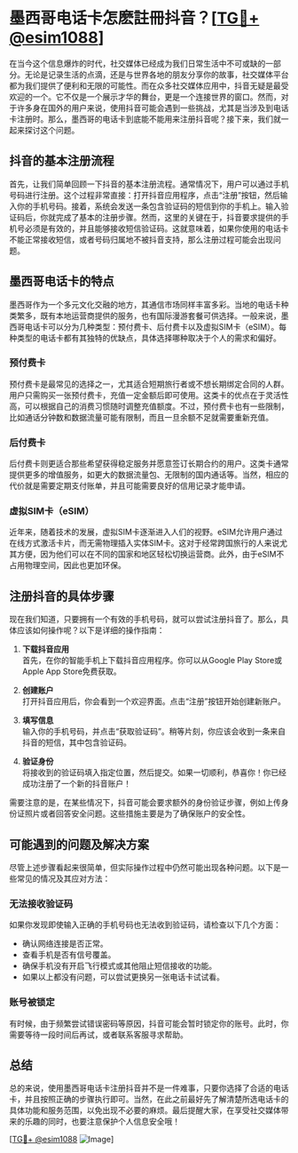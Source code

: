 # 墨西哥电话卡怎麽註冊抖音？[[TG💪+ @esim1088](https://t.me/s/esim1088)]

在当今这个信息爆炸的时代，社交媒体已经成为我们日常生活中不可或缺的一部分。无论是记录生活的点滴，还是与世界各地的朋友分享你的故事，社交媒体平台都为我们提供了便利和无限的可能性。而在众多社交媒体应用中，抖音无疑是最受欢迎的一个。它不仅是一个展示才华的舞台，更是一个连接世界的窗口。然而，对于许多身在国外的用户来说，使用抖音可能会遇到一些挑战，尤其是当涉及到电话卡注册时。那么，墨西哥的电话卡到底能不能用来注册抖音呢？接下来，我们就一起来探讨这个问题。

## 抖音的基本注册流程

首先，让我们简单回顾一下抖音的基本注册流程。通常情况下，用户可以通过手机号码进行注册。这个过程非常直接：打开抖音应用程序，点击“注册”按钮，然后输入你的手机号码。接着，系统会发送一条包含验证码的短信到你的手机上。输入验证码后，你就完成了基本的注册步骤。然而，这里的关键在于，抖音要求提供的手机号必须是有效的，并且能够接收短信验证码。这就意味着，如果你使用的电话卡不能正常接收短信，或者号码归属地不被抖音支持，那么注册过程可能会出现问题。

## 墨西哥电话卡的特点

墨西哥作为一个多元文化交融的地方，其通信市场同样丰富多彩。当地的电话卡种类繁多，既有本地运营商提供的服务，也有国际漫游套餐可供选择。一般来说，墨西哥电话卡可以分为几种类型：预付费卡、后付费卡以及虚拟SIM卡（eSIM）。每种类型的电话卡都有其独特的优缺点，具体选择哪种取决于个人的需求和偏好。

### 预付费卡

预付费卡是最常见的选择之一，尤其适合短期旅行者或不想长期绑定合同的人群。用户只需购买一张预付费卡，充值一定金额后即可使用。这类卡的优点在于灵活性高，可以根据自己的消费习惯随时调整充值额度。不过，预付费卡也有一些限制，比如通话分钟数和数据流量可能有限制，而且一旦余额不足就需要重新充值。

### 后付费卡

后付费卡则更适合那些希望获得稳定服务并愿意签订长期合约的用户。这类卡通常提供更多的增值服务，如更大的数据流量包、无限制的国内通话等。当然，相应的代价就是需要定期支付账单，并且可能需要良好的信用记录才能申请。

### 虚拟SIM卡（eSIM）

近年来，随着技术的发展，虚拟SIM卡逐渐进入人们的视野。eSIM允许用户通过在线方式激活卡片，而无需物理插入实体SIM卡。这对于经常跨国旅行的人来说尤其方便，因为他们可以在不同的国家和地区轻松切换运营商。此外，由于eSIM不占用物理空间，因此也更加环保。

## 注册抖音的具体步骤

现在我们知道，只要拥有一个有效的手机号码，就可以尝试注册抖音了。那么，具体应该如何操作呢？以下是详细的操作指南：

1. **下载抖音应用**  
   首先，在你的智能手机上下载抖音应用程序。你可以从Google Play Store或Apple App Store免费获取。

2. **创建账户**  
   打开抖音应用后，你会看到一个欢迎界面。点击“注册”按钮开始创建新账户。

3. **填写信息**  
   输入你的手机号码，并点击“获取验证码”。稍等片刻，你应该会收到一条来自抖音的短信，其中包含验证码。

4. **验证身份**  
   将接收到的验证码填入指定位置，然后提交。如果一切顺利，恭喜你！你已经成功注册了一个新的抖音账户！

需要注意的是，在某些情况下，抖音可能会要求额外的身份验证步骤，例如上传身份证照片或者回答安全问题。这些措施主要是为了确保账户的安全性。

## 可能遇到的问题及解决方案

尽管上述步骤看起来很简单，但实际操作过程中仍然可能出现各种问题。以下是一些常见的情况及其应对方法：

### 无法接收验证码

如果你发现即使输入正确的手机号码也无法收到验证码，请检查以下几个方面：
- 确认网络连接是否正常。
- 查看手机是否有信号覆盖。
- 确保手机没有开启飞行模式或其他阻止短信接收的功能。
- 如果以上都没有问题，可以尝试更换另一张电话卡试试看。

### 账号被锁定

有时候，由于频繁尝试错误密码等原因，抖音可能会暂时锁定你的账号。此时，你需要等待一段时间后再试，或者联系客服寻求帮助。

## 总结

总的来说，使用墨西哥电话卡注册抖音并不是一件难事，只要你选择了合适的电话卡，并且按照正确的步骤执行即可。当然，在此之前最好先了解清楚所选电话卡的具体功能和服务范围，以免出现不必要的麻烦。最后提醒大家，在享受社交媒体带来的乐趣的同时，也要注意保护个人信息安全哦！

[[TG💪+ @esim1088](https://t.me/s/esim1088) ![Image](https://i.postimg.cc/4NQfJmqS/Snipaste-2025-05-13-00-14-12.png)]